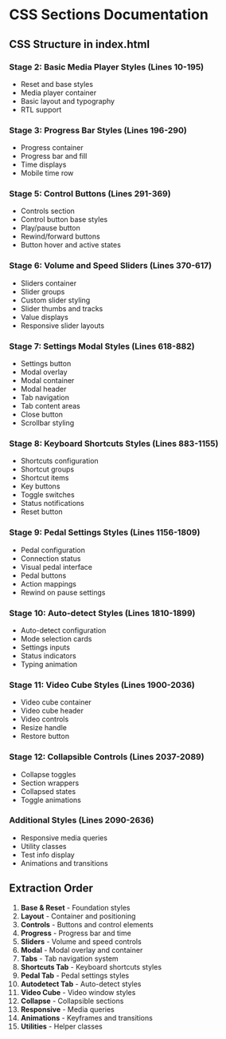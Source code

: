 # CSS Sections Documentation

## CSS Structure in index.html

### Stage 2: Basic Media Player Styles (Lines 10-195)
- Reset and base styles
- Media player container
- Basic layout and typography
- RTL support

### Stage 3: Progress Bar Styles (Lines 196-290)
- Progress container
- Progress bar and fill
- Time displays
- Mobile time row

### Stage 5: Control Buttons (Lines 291-369)
- Controls section
- Control button base styles
- Play/pause button
- Rewind/forward buttons
- Button hover and active states

### Stage 6: Volume and Speed Sliders (Lines 370-617)
- Sliders container
- Slider groups
- Custom slider styling
- Slider thumbs and tracks
- Value displays
- Responsive slider layouts

### Stage 7: Settings Modal Styles (Lines 618-882)
- Settings button
- Modal overlay
- Modal container
- Modal header
- Tab navigation
- Tab content areas
- Close button
- Scrollbar styling

### Stage 8: Keyboard Shortcuts Styles (Lines 883-1155)
- Shortcuts configuration
- Shortcut groups
- Shortcut items
- Key buttons
- Toggle switches
- Status notifications
- Reset button

### Stage 9: Pedal Settings Styles (Lines 1156-1809)
- Pedal configuration
- Connection status
- Visual pedal interface
- Pedal buttons
- Action mappings
- Rewind on pause settings

### Stage 10: Auto-detect Styles (Lines 1810-1899)
- Auto-detect configuration
- Mode selection cards
- Settings inputs
- Status indicators
- Typing animation

### Stage 11: Video Cube Styles (Lines 1900-2036)
- Video cube container
- Video cube header
- Video controls
- Resize handle
- Restore button

### Stage 12: Collapsible Controls (Lines 2037-2089)
- Collapse toggles
- Section wrappers
- Collapsed states
- Toggle animations

### Additional Styles (Lines 2090-2636)
- Responsive media queries
- Utility classes
- Test info display
- Animations and transitions

## Extraction Order

1. **Base & Reset** - Foundation styles
2. **Layout** - Container and positioning
3. **Controls** - Buttons and control elements
4. **Progress** - Progress bar and time
5. **Sliders** - Volume and speed controls
6. **Modal** - Modal overlay and container
7. **Tabs** - Tab navigation system
8. **Shortcuts Tab** - Keyboard shortcuts styles
9. **Pedal Tab** - Pedal settings styles
10. **Autodetect Tab** - Auto-detect styles
11. **Video Cube** - Video window styles
12. **Collapse** - Collapsible sections
13. **Responsive** - Media queries
14. **Animations** - Keyframes and transitions
15. **Utilities** - Helper classes